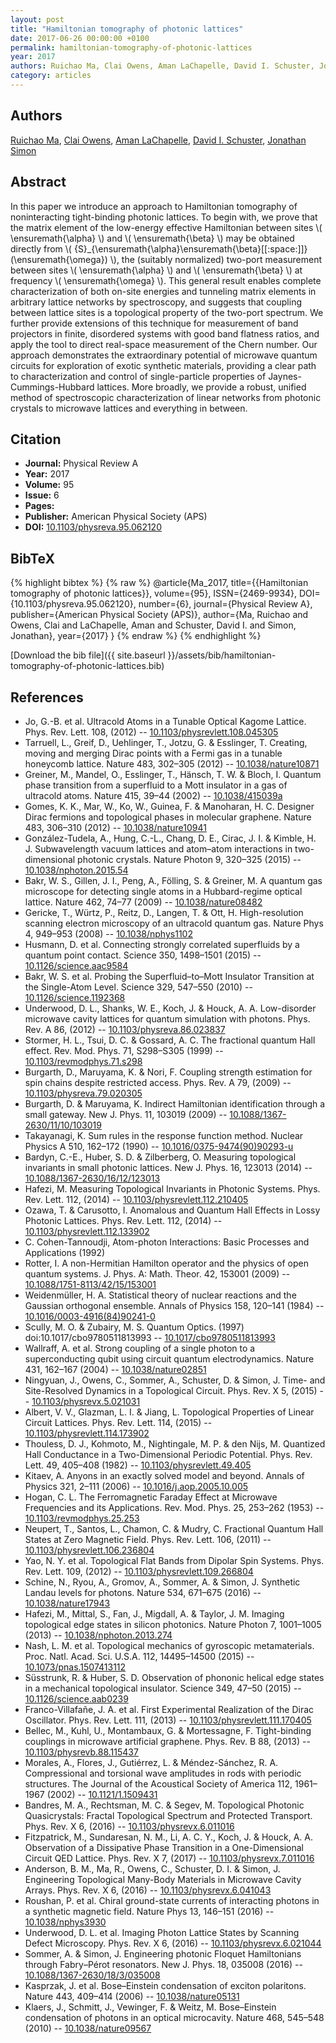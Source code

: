 ```yaml
---
layout: post
title: "Hamiltonian tomography of photonic lattices"
date: 2017-06-26 00:00:00 +0100
permalink: hamiltonian-tomography-of-photonic-lattices
year: 2017
authors: Ruichao Ma, Clai Owens, Aman LaChapelle, David I. Schuster, Jonathan Simon
category: articles
---
```

 
## Authors
[Ruichao Ma](authors/ruichao-ma), [Clai Owens](authors/clai-owens), [Aman LaChapelle](authors/aman-lachapelle), [David I. Schuster](authors/david-i-schuster), [Jonathan Simon](authors/jonathan-simon)
 
## Abstract
In this paper we introduce an approach to Hamiltonian tomography of noninteracting tight-binding photonic lattices. To begin with, we prove that the matrix element of the low-energy effective Hamiltonian between sites \\( \ensuremath{\alpha} \\) and \\( \ensuremath{\beta} \\) may be obtained directly from \\( {S}_{\ensuremath{\alpha}\ensuremath{\beta}[[:space:]]}(\ensuremath{\omega}) \\), the (suitably normalized) two-port measurement between sites \\( \ensuremath{\alpha} \\) and \\( \ensuremath{\beta} \\) at frequency \\( \ensuremath{\omega} \\). This general result enables complete characterization of both on-site energies and tunneling matrix elements in arbitrary lattice networks by spectroscopy, and suggests that coupling between lattice sites is a topological property of the two-port spectrum. We further provide extensions of this technique for measurement of band projectors in finite, disordered systems with good band flatness ratios, and apply the tool to direct real-space measurement of the Chern number. Our approach demonstrates the extraordinary potential of microwave quantum circuits for exploration of exotic synthetic materials, providing a clear path to characterization and control of single-particle properties of Jaynes-Cummings-Hubbard lattices. More broadly, we provide a robust, unified method of spectroscopic characterization of linear networks from photonic crystals to microwave lattices and everything in between.
 
## Citation
- **Journal:** Physical Review A
- **Year:** 2017
- **Volume:** 95
- **Issue:** 6
- **Pages:** 
- **Publisher:** American Physical Society (APS)
- **DOI:** [10.1103/physreva.95.062120](https://doi.org/10.1103/physreva.95.062120)
 
## BibTeX
{% highlight bibtex %}
{% raw %}
@article{Ma_2017,
  title={{Hamiltonian tomography of photonic lattices}},
  volume={95},
  ISSN={2469-9934},
  DOI={10.1103/physreva.95.062120},
  number={6},
  journal={Physical Review A},
  publisher={American Physical Society (APS)},
  author={Ma, Ruichao and Owens, Clai and LaChapelle, Aman and Schuster, David I. and Simon, Jonathan},
  year={2017}
}
{% endraw %}
{% endhighlight %}
 
[Download the bib file]({{ site.baseurl }}/assets/bib/hamiltonian-tomography-of-photonic-lattices.bib)
 
## References
- Jo, G.-B. et al. Ultracold Atoms in a Tunable Optical Kagome Lattice. Phys. Rev. Lett. 108, (2012) -- [10.1103/physrevlett.108.045305](https://doi.org/10.1103/physrevlett.108.045305)
- Tarruell, L., Greif, D., Uehlinger, T., Jotzu, G. & Esslinger, T. Creating, moving and merging Dirac points with a Fermi gas in a tunable honeycomb lattice. Nature 483, 302–305 (2012) -- [10.1038/nature10871](https://doi.org/10.1038/nature10871)
- Greiner, M., Mandel, O., Esslinger, T., Hänsch, T. W. & Bloch, I. Quantum phase transition from a superfluid to a Mott insulator in a gas of ultracold atoms. Nature 415, 39–44 (2002) -- [10.1038/415039a](https://doi.org/10.1038/415039a)
- Gomes, K. K., Mar, W., Ko, W., Guinea, F. & Manoharan, H. C. Designer Dirac fermions and topological phases in molecular graphene. Nature 483, 306–310 (2012) -- [10.1038/nature10941](https://doi.org/10.1038/nature10941)
- González-Tudela, A., Hung, C.-L., Chang, D. E., Cirac, J. I. & Kimble, H. J. Subwavelength vacuum lattices and atom–atom interactions in two-dimensional photonic crystals. Nature Photon 9, 320–325 (2015) -- [10.1038/nphoton.2015.54](https://doi.org/10.1038/nphoton.2015.54)
- Bakr, W. S., Gillen, J. I., Peng, A., Fölling, S. & Greiner, M. A quantum gas microscope for detecting single atoms in a Hubbard-regime optical lattice. Nature 462, 74–77 (2009) -- [10.1038/nature08482](https://doi.org/10.1038/nature08482)
- Gericke, T., Würtz, P., Reitz, D., Langen, T. & Ott, H. High-resolution scanning electron microscopy of an ultracold quantum gas. Nature Phys 4, 949–953 (2008) -- [10.1038/nphys1102](https://doi.org/10.1038/nphys1102)
- Husmann, D. et al. Connecting strongly correlated superfluids by a quantum point contact. Science 350, 1498–1501 (2015) -- [10.1126/science.aac9584](https://doi.org/10.1126/science.aac9584)
- Bakr, W. S. et al. Probing the Superfluid–to–Mott Insulator Transition at the Single-Atom Level. Science 329, 547–550 (2010) -- [10.1126/science.1192368](https://doi.org/10.1126/science.1192368)
- Underwood, D. L., Shanks, W. E., Koch, J. & Houck, A. A. Low-disorder microwave cavity lattices for quantum simulation with photons. Phys. Rev. A 86, (2012) -- [10.1103/physreva.86.023837](https://doi.org/10.1103/physreva.86.023837)
- Stormer, H. L., Tsui, D. C. & Gossard, A. C. The fractional quantum Hall effect. Rev. Mod. Phys. 71, S298–S305 (1999) -- [10.1103/revmodphys.71.s298](https://doi.org/10.1103/revmodphys.71.s298)
- Burgarth, D., Maruyama, K. & Nori, F. Coupling strength estimation for spin chains despite restricted access. Phys. Rev. A 79, (2009) -- [10.1103/physreva.79.020305](https://doi.org/10.1103/physreva.79.020305)
- Burgarth, D. & Maruyama, K. Indirect Hamiltonian identification through a small gateway. New J. Phys. 11, 103019 (2009) -- [10.1088/1367-2630/11/10/103019](https://doi.org/10.1088/1367-2630/11/10/103019)
- Takayanagi, K. Sum rules in the response function method. Nuclear Physics A 510, 162–172 (1990) -- [10.1016/0375-9474(90)90293-u](https://doi.org/10.1016/0375-9474(90)90293-u)
- Bardyn, C.-E., Huber, S. D. & Zilberberg, O. Measuring topological invariants in small photonic lattices. New J. Phys. 16, 123013 (2014) -- [10.1088/1367-2630/16/12/123013](https://doi.org/10.1088/1367-2630/16/12/123013)
- Hafezi, M. Measuring Topological Invariants in Photonic Systems. Phys. Rev. Lett. 112, (2014) -- [10.1103/physrevlett.112.210405](https://doi.org/10.1103/physrevlett.112.210405)
- Ozawa, T. & Carusotto, I. Anomalous and Quantum Hall Effects in Lossy Photonic Lattices. Phys. Rev. Lett. 112, (2014) -- [10.1103/physrevlett.112.133902](https://doi.org/10.1103/physrevlett.112.133902)
- C. Cohen-Tannoudji, Atom-photon Interactions: Basic Processes and Applications (1992)
- Rotter, I. A non-Hermitian Hamilton operator and the physics of open quantum systems. J. Phys. A: Math. Theor. 42, 153001 (2009) -- [10.1088/1751-8113/42/15/153001](https://doi.org/10.1088/1751-8113/42/15/153001)
- Weidenmüller, H. A. Statistical theory of nuclear reactions and the Gaussian orthogonal ensemble. Annals of Physics 158, 120–141 (1984) -- [10.1016/0003-4916(84)90241-0](https://doi.org/10.1016/0003-4916(84)90241-0)
- Scully, M. O. & Zubairy, M. S. Quantum Optics. (1997) doi:10.1017/cbo9780511813993 -- [10.1017/cbo9780511813993](https://doi.org/10.1017/cbo9780511813993)
- Wallraff, A. et al. Strong coupling of a single photon to a superconducting qubit using circuit quantum electrodynamics. Nature 431, 162–167 (2004) -- [10.1038/nature02851](https://doi.org/10.1038/nature02851)
- Ningyuan, J., Owens, C., Sommer, A., Schuster, D. & Simon, J. Time- and Site-Resolved Dynamics in a Topological Circuit. Phys. Rev. X 5, (2015) -- [10.1103/physrevx.5.021031](https://doi.org/10.1103/physrevx.5.021031)
- Albert, V. V., Glazman, L. I. & Jiang, L. Topological Properties of Linear Circuit Lattices. Phys. Rev. Lett. 114, (2015) -- [10.1103/physrevlett.114.173902](https://doi.org/10.1103/physrevlett.114.173902)
- Thouless, D. J., Kohmoto, M., Nightingale, M. P. & den Nijs, M. Quantized Hall Conductance in a Two-Dimensional Periodic Potential. Phys. Rev. Lett. 49, 405–408 (1982) -- [10.1103/physrevlett.49.405](https://doi.org/10.1103/physrevlett.49.405)
- Kitaev, A. Anyons in an exactly solved model and beyond. Annals of Physics 321, 2–111 (2006) -- [10.1016/j.aop.2005.10.005](https://doi.org/10.1016/j.aop.2005.10.005)
- Hogan, C. L. The Ferromagnetic Faraday Effect at Microwave Frequencies and its Applications. Rev. Mod. Phys. 25, 253–262 (1953) -- [10.1103/revmodphys.25.253](https://doi.org/10.1103/revmodphys.25.253)
- Neupert, T., Santos, L., Chamon, C. & Mudry, C. Fractional Quantum Hall States at Zero Magnetic Field. Phys. Rev. Lett. 106, (2011) -- [10.1103/physrevlett.106.236804](https://doi.org/10.1103/physrevlett.106.236804)
- Yao, N. Y. et al. Topological Flat Bands from Dipolar Spin Systems. Phys. Rev. Lett. 109, (2012) -- [10.1103/physrevlett.109.266804](https://doi.org/10.1103/physrevlett.109.266804)
- Schine, N., Ryou, A., Gromov, A., Sommer, A. & Simon, J. Synthetic Landau levels for photons. Nature 534, 671–675 (2016) -- [10.1038/nature17943](https://doi.org/10.1038/nature17943)
- Hafezi, M., Mittal, S., Fan, J., Migdall, A. & Taylor, J. M. Imaging topological edge states in silicon photonics. Nature Photon 7, 1001–1005 (2013) -- [10.1038/nphoton.2013.274](https://doi.org/10.1038/nphoton.2013.274)
- Nash, L. M. et al. Topological mechanics of gyroscopic metamaterials. Proc. Natl. Acad. Sci. U.S.A. 112, 14495–14500 (2015) -- [10.1073/pnas.1507413112](https://doi.org/10.1073/pnas.1507413112)
- Süsstrunk, R. & Huber, S. D. Observation of phononic helical edge states in a mechanical topological insulator. Science 349, 47–50 (2015) -- [10.1126/science.aab0239](https://doi.org/10.1126/science.aab0239)
- Franco-Villafañe, J. A. et al. First Experimental Realization of the Dirac Oscillator. Phys. Rev. Lett. 111, (2013) -- [10.1103/physrevlett.111.170405](https://doi.org/10.1103/physrevlett.111.170405)
- Bellec, M., Kuhl, U., Montambaux, G. & Mortessagne, F. Tight-binding couplings in microwave artificial graphene. Phys. Rev. B 88, (2013) -- [10.1103/physrevb.88.115437](https://doi.org/10.1103/physrevb.88.115437)
- Morales, A., Flores, J., Gutiérrez, L. & Méndez-Sánchez, R. A. Compressional and torsional wave amplitudes in rods with periodic structures. The Journal of the Acoustical Society of America 112, 1961–1967 (2002) -- [10.1121/1.1509431](https://doi.org/10.1121/1.1509431)
- Bandres, M. A., Rechtsman, M. C. & Segev, M. Topological Photonic Quasicrystals: Fractal Topological Spectrum and Protected Transport. Phys. Rev. X 6, (2016) -- [10.1103/physrevx.6.011016](https://doi.org/10.1103/physrevx.6.011016)
- Fitzpatrick, M., Sundaresan, N. M., Li, A. C. Y., Koch, J. & Houck, A. A. Observation of a Dissipative Phase Transition in a One-Dimensional Circuit QED Lattice. Phys. Rev. X 7, (2017) -- [10.1103/physrevx.7.011016](https://doi.org/10.1103/physrevx.7.011016)
- Anderson, B. M., Ma, R., Owens, C., Schuster, D. I. & Simon, J. Engineering Topological Many-Body Materials in Microwave Cavity Arrays. Phys. Rev. X 6, (2016) -- [10.1103/physrevx.6.041043](https://doi.org/10.1103/physrevx.6.041043)
- Roushan, P. et al. Chiral ground-state currents of interacting photons in a synthetic magnetic field. Nature Phys 13, 146–151 (2016) -- [10.1038/nphys3930](https://doi.org/10.1038/nphys3930)
- Underwood, D. L. et al. Imaging Photon Lattice States by Scanning Defect Microscopy. Phys. Rev. X 6, (2016) -- [10.1103/physrevx.6.021044](https://doi.org/10.1103/physrevx.6.021044)
- Sommer, A. & Simon, J. Engineering photonic Floquet Hamiltonians through Fabry–Pérot resonators. New J. Phys. 18, 035008 (2016) -- [10.1088/1367-2630/18/3/035008](https://doi.org/10.1088/1367-2630/18/3/035008)
- Kasprzak, J. et al. Bose–Einstein condensation of exciton polaritons. Nature 443, 409–414 (2006) -- [10.1038/nature05131](https://doi.org/10.1038/nature05131)
- Klaers, J., Schmitt, J., Vewinger, F. & Weitz, M. Bose–Einstein condensation of photons in an optical microcavity. Nature 468, 545–548 (2010) -- [10.1038/nature09567](https://doi.org/10.1038/nature09567)

